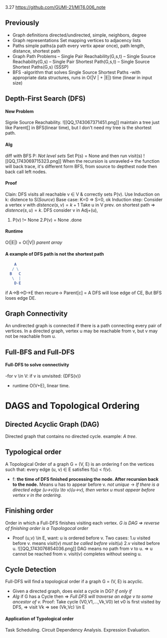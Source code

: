 3.27 https://github.com/GUMI-21/MIT6.006_note
## Previously
+ Graph definitions
directed/undirected, simple, neighbors, degree
+ Graph representations
Set mapping vertices to adjacency lists
+ Paths
simple paths(a path every vertix apear once), path length, distance, shortest path
+ Graph Path Problems
– Single Pair Reachability(G,s,t)
– Single Source Reachability(G,s) 
– Single Pair Shortest Path(G,s,t) 
– Single Source Shortest Paths(G,s) (SSSP)
+ BFS
-algorithm that solves Single Source Shortest Paths
-with appropriate data structures, runs in O(|V | + |E|) time (linear in input size)
## Depth-First Search (DFS)
#### New Problem
Signle Source Reachability. 
![[QQ_1743067371451.png]]
maintain a tree just like Parent[] in BFS(linear time), but I don't need my tree is the shortest path.
#### Alg
diff with BFS P: *Not level sets*
Set P(s) = None and then run visit(s)
![[QQ_1743069715323.png]]
When the recursion is unraveled-> the function will back trace, it's different form BFS, from source to depthest node then back call left nodes.
#### Proof
Clain: DFS visits all reachable v $\in$ V & correctly sets P(v). 
Use Induction on k: distence to S(*Source*)
Base case: K=0 => S=0, ok
Induction step: Consider a vertex $v$ with $distence(s,v) = k + 1$
Take u in V prev. on shortest path => $distence(s,u) = k$.
DFS consider v in Adj+(u),
1. P(v) != None  2.P(v) = None   .done
#### Runtime
O(|E|) + O(|V|) *parent array*

#### A example of DFS path is not the shortest path
```mathematica
    A
   / \
  B   C
   \  |
    D-E

```
if A->B->D->E then recure-> Parent[c] = A
DFS will lose edge of CE, But BFS loses edge DE.
## Graph Connectivity
An undirected graph is connected if there is a path connecting every pair of vertices.
In a directed graph, vertex u may be reachable from v, but v may not be reachable from u.
## Full-BFS and Full-DFS 
#### Full-DFS to solve connectivity
-for v \in V: if v is unvisited: {DFS(v)}
+ runtime
O(V+E), linear time.
# DAGS and Topological Ordering
## Directed Acyclic Graph (DAG)
Directed graph that contains no directed cycle.
example: *A tree*.
## Typological order
A Topological Order of a graph G = (V, E) is an ordering f on the vertices such that: every edge (u, v) ∈ E satisfies f(u) < f(v).
+ f: **the time of DFS finished processing the node. After recursion back to the node.**
Means u has to appear before v.
*not unique*
-> *If there is a directed edge (u→v)(u \to v)(u→v), then vertex u must appear before vertex v in the ordering.*
## Finishing order
Order in which a Full-DFS finishes visiting each vertex.
*G is DAG => reverse of finishing order is a Topologocal order*
+ Proof
(u,v) \in E, want: u is ordered before v.
Two cases: 
1.u visited before v. means $visit(v)\ must\ be\ called\ before\ visit(u)$
2.v visited before u. 
![[QQ_1743076854036.png]]
DAG means no path from v to u. => u cannot be reached from v.
visit(v) completes without seeing u. 
## Cycle Detection
Full-DFS will find a topological order if a graph G = (V, E) is acyclic.
+ Given a directed graph, does exist a cycle in DG?
*if only if*
+ *Alg* 
if G has a Cycle
then => *Full DFS will traverse an edge v to some ancestor of v.*
Proof: Take cycle (V0,V1,...,Vk,V0)
let v0 is first visited by DFS, => visit Vk => see (Vk,Vc) \in E
#### Application of Typological order
Task Scheduling.
Circuit Dependency Analysis.
Expression Evaluation.
